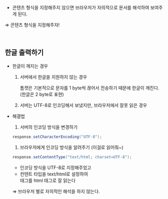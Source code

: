 - 콘텐츠 형식을 지정해주지 않으면 브라우저가 자의적으로 문서를 해석하여 보여주게 된다.

⇒ 콘텐츠 형식을 지정해주자!

<br>

## 한글 출력하기

- 한글이 깨지는 경우
    1. 서버에서 한글을 지원하지 않는 경우

        톰캣은 기본적으로 문자를 1 byte씩 끊어서 전송하기 때문에 한글이 깨진다. (한글은 2 byte로 표현)

    2. 서버는 UTF-8로 인코딩해서 보냈지만, 브라우저에서 잘못 읽은 경우
- 해결법
    1. 서버의 인코딩 방식을 변경하기

    ```java
    response.setCharacterEncoding("UTF-8");
    ```

    1. 브라우저에게 인코딩 방식을 알려주기 (이걸로 읽어줘~)

    ```java
    response.setContentType("text/html; charset=UTF-8");
    ```

    - 인코딩 방식을 UTF-8로 지정해주었고
    - 컨텐트 타입을 text/html로 설정하여 <br> 태그를 html 태그로 잘 읽는다

    ⇒ 브라우저 별로 자의적인 해석을 하지 않는다.